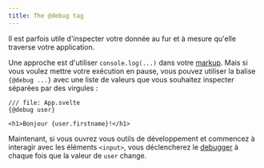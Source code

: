 ```yaml
---
title: The @debug tag
---
```


Il est parfois utile d'inspecter votre donnée au fur et à mesure qu'elle traverse votre application.

Une approche est d'utiliser `console.log(...)` dans votre <span class="vo">[markup](SVELTE_SITE_URL/docs/web#markup)</span>. Mais si vous voulez mettre votre exécution en pause, vous pouvez utiliser la balise `{@debug ...}` avec une liste de valeurs que vous souhaitez inspecter séparées par des virgules :

```svelte
/// file: App.svelte
{@debug user}

<h1>Bonjour {user.firstname}!</h1>
```

Maintenant, si vous ouvrez vous outils de développement et commencez à interagir avec les éléments `<input>`, vous déclencherez le <span class='vo'>[debugger](SVELTE_SITE_URL/docs/development#bug)</span> à chaque fois que la valeur de `user` change.
